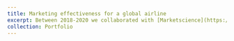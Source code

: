 ```yaml
---
title: Marketing effectiveness for a global airline 
excerpt: Between 2018-2020 we collaborated with [Marketscience](https://market.science) to optimise the marketing allocation of a leading international airline. We used likelihood-based causal discovery methods to infer causal relationships between marketing channels, and identify confounders and mediators. We also used non-stationary time-varying parameter models in order to more reliably identify both long-term and short-term marketing effects on sales, by comparison to typical adstock multiplier approaches.
collection: Portfolio
---
```

